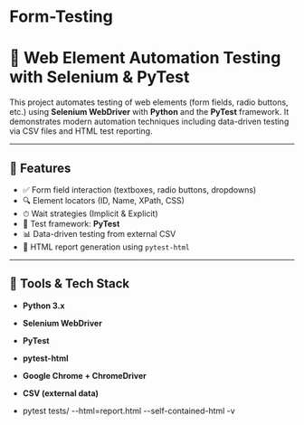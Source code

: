 # Form-Testing

# 🧪 Web Element Automation Testing with Selenium & PyTest

This project automates testing of web elements (form fields, radio buttons, etc.) using **Selenium WebDriver** with **Python** and the **PyTest** framework. It demonstrates modern automation techniques including data-driven testing via CSV files and HTML test reporting.

---

## 🚀 Features

- ✅ Form field interaction (textboxes, radio buttons, dropdowns)
- 🔍 Element locators (ID, Name, XPath, CSS)
- ⏱ Wait strategies (Implicit & Explicit)
- 🧪 Test framework: **PyTest**
- 📊 Data-driven testing from external CSV
- 📄 HTML report generation using `pytest-html`

---

## 🧰 Tools & Tech Stack

- **Python 3.x**
- **Selenium WebDriver**
- **PyTest**
- **pytest-html**
- **Google Chrome + ChromeDriver**
- **CSV (external data)**

- pytest tests/ --html=report.html --self-contained-html -v
